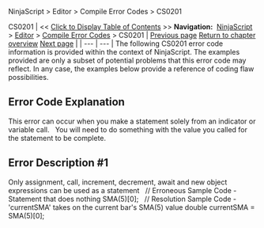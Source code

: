 ﻿
NinjaScript > Editor > Compile Error Codes > CS0201

CS0201
| << [Click to Display Table of Contents](cs0201.md) >> **Navigation:**     [NinjaScript](ninjascript.md) > [Editor](editor.md) > [Compile Error Codes](compile_error_codes.md) > CS0201 | [Previous page](cs0200.md) [Return to chapter overview](compile_error_codes.md) [Next page](cs0234.md) |
| --- | --- |
The following CS0201 error code information is provided within the context of NinjaScript. The examples provided are only a subset of potential problems that this error code may reflect. In any case, the examples below provide a reference of coding flaw possibilities.
## 
## Error Code Explanation
This error can occur when you make a statement solely from an indicator or variable call.
 
You will need to do something with the value you called for the statement to be complete.
 
## Error Description #1 
Only assignment, call, increment, decrement, await and new object expressions can be used as a statement
 
// Erroneous Sample Code - Statement that does nothing
SMA(5)[0];
 
// Resolution Sample Code - 'currentSMA' takes on the current bar's SMA(5) value
double currentSMA = SMA(5)[0]; 
